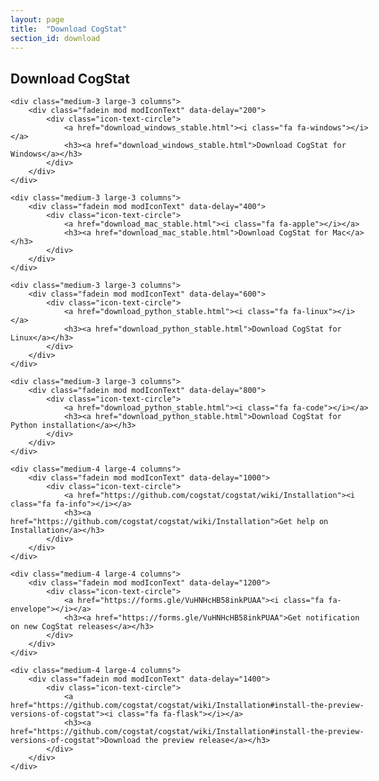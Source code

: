```yaml
---
layout: page
title:  "Download CogStat"
section_id: download
---
```

<div class='four spacing'></div>

## Download CogStat

<div class='four spacing'></div>

<div class="row" style="width: 60vw">
    
    <div class="medium-3 large-3 columns">
        <div class="fadein mod modIconText" data-delay="200">
            <div class="icon-text-circle">
                <a href="download_windows_stable.html"><i class="fa fa-windows"></i></a>
                <h3><a href="download_windows_stable.html">Download CogStat for Windows</a></h3>
            </div>
        </div>
    </div>
    
    <div class="medium-3 large-3 columns">
        <div class="fadein mod modIconText" data-delay="400">
            <div class="icon-text-circle">
                <a href="download_mac_stable.html"><i class="fa fa-apple"></i></a>
                <h3><a href="download_mac_stable.html">Download CogStat for Mac</a></h3>
            </div>
        </div>
    </div>
    
    <div class="medium-3 large-3 columns">
        <div class="fadein mod modIconText" data-delay="600">
            <div class="icon-text-circle">
                <a href="download_python_stable.html"><i class="fa fa-linux"></i></a>
                <h3><a href="download_python_stable.html">Download CogStat for Linux</a></h3>
            </div>
        </div>
    </div>

    <div class="medium-3 large-3 columns">
        <div class="fadein mod modIconText" data-delay="800">
            <div class="icon-text-circle">
                <a href="download_python_stable.html"><i class="fa fa-code"></i></a>
                <h3><a href="download_python_stable.html">Download CogStat for Python installation</a></h3>
            </div>
        </div>
    </div>

</div>

<div class="row" style="width: 60vw">
    <div class='four spacing'></div>

    <div class="medium-4 large-4 columns">
        <div class="fadein mod modIconText" data-delay="1000">
            <div class="icon-text-circle">
                <a href="https://github.com/cogstat/cogstat/wiki/Installation"><i class="fa fa-info"></i></a>
                <h3><a href="https://github.com/cogstat/cogstat/wiki/Installation">Get help on Installation</a></h3>
            </div>
        </div>
    </div>

    <div class="medium-4 large-4 columns">
        <div class="fadein mod modIconText" data-delay="1200">
            <div class="icon-text-circle">
                <a href="https://forms.gle/VuHNHcHB58inkPUAA"><i class="fa fa-envelope"></i></a>
                <h3><a href="https://forms.gle/VuHNHcHB58inkPUAA">Get notification on new CogStat releases</a></h3>
            </div>
        </div>
    </div>

    <div class="medium-4 large-4 columns">
        <div class="fadein mod modIconText" data-delay="1400">
            <div class="icon-text-circle">
                <a href="https://github.com/cogstat/cogstat/wiki/Installation#install-the-preview-versions-of-cogstat"><i class="fa fa-flask"></i></a>
                <h3><a href="https://github.com/cogstat/cogstat/wiki/Installation#install-the-preview-versions-of-cogstat">Download the preview release</a></h3>
            </div>
        </div>
    </div>
    
</div>

<div class='four spacing'></div>
